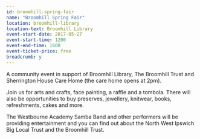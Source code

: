 ```yaml
---
id: broomhill-spring-fair
name: "Broomhill Spring Fair"
location: broomhill-library
location-text: Broomhill Library
event-start-date: 2017-05-27
event-start-time: 1200
event-end-time: 1600
event-ticket-price: free
breadcrumb: y
---
```


A community event in support of Broomhill Library, The Broomhill Trust and Sherrington House Care Home (the care home opens at 2pm).

Join us for arts and crafts, face painting, a raffle and a tombola. There will also be opportunities to buy preserves, jewellery, knitwear, books, refreshments, cakes and more.

The Westbourne Academy Samba Band and other performers will be providing entertainment and you can find out about the North West Ipswich Big Local Trust and the Broomhill Trust.
